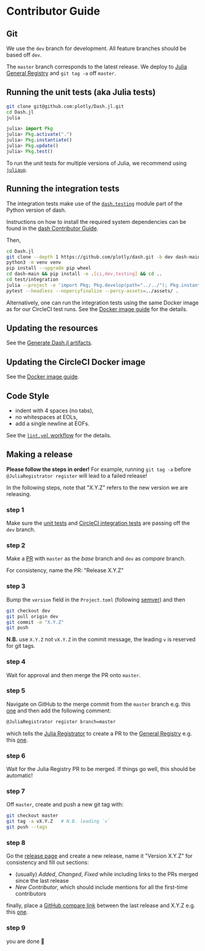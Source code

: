 # Contributor Guide

## Git

We use the `dev` branch for development. All feature branches should be based
off `dev`.

The `master` branch corresponds to the latest release. We deploy to [Julia
General Registry][jgr] and `git tag -a` off `master`.

## Running the unit tests (aka Julia tests)

```sh
git clone git@github.com:plotly/Dash.jl.git
cd Dash.jl
julia
```

```jl
julia> import Pkg
julia> Pkg.activate(".")
julia> Pkg.instantiate()
julia> Pkg.update()
julia> Pkg.test()
```

To run the unit tests for multiple versions of Julia, we recommend using [`juliaup`][juliaup].

## Running the integration tests

The integration tests make use of the [`dash.testing`][testing] module part of
the Python version of dash.

Instructions on how to install the required system dependencies can be found
in the [dash Contributor Guide][dash-cg].

Then,

```sh
cd Dash.jl
git clone --depth 1 https://github.com/plotly/dash.git -b dev dash-main
python3 -m venv venv
pip install --upgrade pip wheel
cd dash-main && pip install -e .[ci,dev,testing] && cd ..
cd test/integration
julia --project -e 'import Pkg; Pkg.develop(path="../../"); Pkg.instantiate(); Pkg.update();'
pytest --headless --nopercyfinalize --percy-assets=../assets/ .
```

Alternatively, one can run the integration tests using the same Docker
image as for our CircleCI test runs. See the [Docker image guide][docker-test]
for the details.

## Updating the resources

See the [Generate Dash.jl artifacts][resources].

## Updating the CircleCI Docker image

See the [Docker image guide][docker-update].

## Code Style

- indent with 4 spaces (no tabs),
- no whitespaces at EOLs,
- add a single newline at EOFs.

See the [`lint.yml` workflow][lint] for the details.

## Making a release

**Please follow the steps in order!** For example, running `git tag -a` before
`@JuliaRegistrator register` will lead to a failed release!

In the following steps, note that "X.Y.Z" refers to the new version we are
releasing.

### step 1

Make sure the [unit tests][jltest] and [CircleCI integration tests][circlecI]
are passing off the `dev` branch.

### step 2

Make a [PR][compare] with `master` as the _base_ branch and `dev` as _compare_ branch.

For consistency, name the PR: "Release X.Y.Z"

### step 3

Bump the `version` field in the `Project.toml` (following [semver][semver]) and then

```sh
git checkout dev
git pull origin dev
git commit -m "X.Y.Z"
git push
```

**N.B.** use `X.Y.Z` not `vX.Y.Z` in the commit message, the leading `v` is
reserved for git tags.

### step 4

Wait for approval and then merge the PR onto `master`.

### step 5

Navigate on GitHub to the merge commit from the `master` branch e.g. this
[one][ex-commit] and then add the following comment:

```sh
@JuliaRegistrator register branch=master
```

which tells the [Julia Registrator][registrator] to create a PR to the
[General Registry][jgr] e.g. this [one][ex-jgr-pr].

### step 6

Wait for the Julia Registry PR to be merged. If things go well, this should be
automatic!

### step 7

Off `master`, create and push a new git tag with:

```sh
git checkout master
git tag -a vX.Y.Z   # N.B. leading `v`
git push --tags
```

### step 8

Go the [release page][releases] and create a new release,
name it "Version X.Y.Z" for consistency and fill out sections:

- (usually) _Added_, _Changed_, _Fixed_ while including links to the PRs merged since the last release
- _New Contributor_, which should include mentions for all the first-time contributors

finally, place a [GitHub compare link][compare] between the last release and X.Y.Z
e.g. this [one][ex-diff].

### step 9

you are done :tada:

[jgr]: https://github.com/JuliaRegistries/General
[juliaup]: https://github.com/JuliaLang/juliaup
[testing]: https://dash.plotly.com/testing#end-to-end-tests
[dash-cg]: https://github.com/plotly/dash/blob/dev/CONTRIBUTING.md#tests
[resources]: ./gen_resources/README.md
[docker-test]: ./build/README.md#local-usage
[docker-update]: ./build/README.md#how-to-update-the-docker-image
[lint]: ./.github/workflows/lint.yml
[jltest]: https://github.com/plotly/Dash.jl/actions/workflows/jl_test.yml?query=branch%3Adev
[circlecI]: https://app.circleci.com/pipelines/github/plotly/Dash.jl?branch=dev
[semver]: https://pkgdocs.julialang.org/v1/toml-files/#The-version-field
[registrator]: https://github.com/JuliaRegistries/Registrator.jl
[releases]: https://github.com/plotly/Dash.jl/releases
[compare]: https://github.com/plotly/Dash.jl/compare/
[ex-commit]: https://github.com/plotly/Dash.jl/commit/5ec76d9d3360f370097937efd06e5de5a6025888
[ex-jgr-pr]: https://github.com/JuliaRegistries/General/pull/77586
[ex-diff]: https://github.com/plotly/Dash.jl/compare/v1.1.2...v1.2.0
